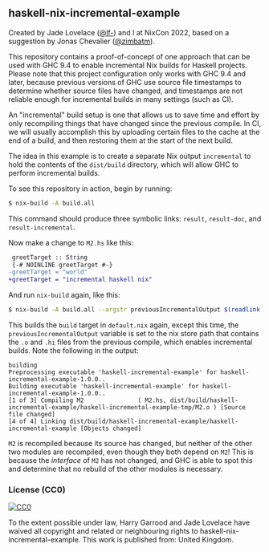## haskell-nix-incremental-example

Created by Jade Lovelace ([@lf-][]) and I at NixCon 2022, based on a suggestion by Jonas Chevalier ([@zimbatm][]).

This repository contains a proof-of-concept of one approach that can be used with GHC 9.4 to enable incremental Nix builds for Haskell projects.
Please note that this project configuration only works with GHC 9.4 and later, because previous versions of GHC use source file timestamps to determine whether source files have changed, and timestamps are not reliable enough for incremental builds in many settings (such as CI).

An "incremental" build setup is one that allows us to save time and effort by only recompiling things that have changed since the previous compile.
In CI, we will usually accomplish this by uploading certain files to the cache at the end of a build, and then restoring them at the start of the next build.

The idea in this example is to create a separate Nix output `incremental` to hold the contents of the `dist/build` directory, which will allow GHC to perform incremental builds.

To see this repository in action, begin by running:

```bash
$ nix-build -A build.all
```

This command should produce three symbolic links: `result`, `result-doc`, and `result-incremental`.

Now make a change to `M2.hs` like this:

```patch
 greetTarget :: String
 {-# NOINLINE greetTarget #-}
-greetTarget = "world"
+greetTarget = "incremental haskell nix"
```

And run `nix-build` again, like this:

```bash
$ nix-build -A build.all --argstr previousIncrementalOutput $(readlink result-incremental)
```

This builds the `build` target in `default.nix` again, except this time, the `previousIncrementalOutput` variable is set to the nix store path that contains the `.o` and `.hi` files from the previous compile, which enables incremental builds.
Note the following in the output:

```
building
Preprocessing executable 'haskell-incremental-example' for haskell-incremental-example-1.0.0..
Building executable 'haskell-incremental-example' for haskell-incremental-example-1.0.0..
[1 of 3] Compiling M2               ( M2.hs, dist/build/haskell-incremental-example/haskell-incremental-example-tmp/M2.o ) [Source file changed]
[4 of 4] Linking dist/build/haskell-incremental-example/haskell-incremental-example [Objects changed]
```

`M2` is recompiled because its source has changed, but neither of the other two modules are recompiled, even though they both depend on `M2`!
This is because the _interface_ of `M2` has not changed, and GHC is able to spot this and determine that no rebuild of the other modules is necessary.

### License (CC0)

<a rel="license" href="http://creativecommons.org/publicdomain/zero/1.0/">
  <img src="http://i.creativecommons.org/p/zero/1.0/88x31.png" style="border-style: none;" alt="CC0"/>
</a>

To the extent possible under law, Harry Garrood and Jade Lovelace have waived all copyright and related or neighbouring rights to haskell-nix-incremental-example. This work is published from: United Kingdom.

[@lf-]: https://github.com/lf-
[@zimbatm]: https://github.com/zimbatm
